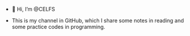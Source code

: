 - 👋 Hi, I’m @CELFS
* This is my channel in GitHub, which I share some notes in reading and some practice codes in programming.
